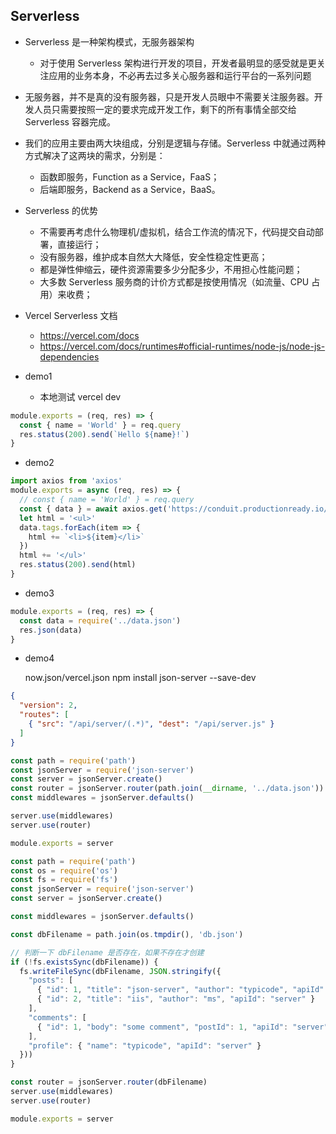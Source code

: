 ## Serverless

- Serverless 是一种架构模式，无服务器架构
  - 对于使用 Serverless 架构进行开发的项目，开发者最明显的感受就是更关注应用的业务本身，不必再去过多关心服务器和运行平台的一系列问题
- 无服务器，并不是真的没有服务器，只是开发人员眼中不需要关注服务器。开发人员只需要按照一定的要求完成开发工作，剩下的所有事情全部交给 Serverless 容器完成。
- 我们的应用主要由两大块组成，分别是逻辑与存储。Serverless 中就通过两种方式解决了这两块的需求，分别是：
  - 函数即服务，Function as a Service，FaaS；
  - 后端即服务，Backend as a Service，BaaS。

- Serverless 的优势
  - 不需要再考虑什么物理机/虚拟机，结合工作流的情况下，代码提交自动部署，直接运行；
  - 没有服务器，维护成本自然大大降低，安全性稳定性更高；
  - 都是弹性伸缩云，硬件资源需要多少分配多少，不用担心性能问题；
  - 大多数 Serverless 服务商的计价方式都是按使用情况（如流量、CPU 占用）来收费；

- Vercel Serverless 文档
  - https://vercel.com/docs
  - https://vercel.com/docs/runtimes#official-runtimes/node-js/node-js-dependencies
- demo1
  - 本地测试 vercel dev

```js
module.exports = (req, res) => {
  const { name = 'World' } = req.query
  res.status(200).send(`Hello ${name}!`)
}
```

- demo2

```js
import axios from 'axios'
module.exports = async (req, res) => {
  // const { name = 'World' } = req.query
  const { data } = await axios.get('https://conduit.productionready.io/api/tags')
  let html = '<ul>'
  data.tags.forEach(item => {
    html += `<li>${item}</li>`
  })
  html += '</ul>'
  res.status(200).send(html)
}
```

- demo3

```js
module.exports = (req, res) => {
  const data = require('../data.json')
  res.json(data)
}
```

- demo4

  now.json/vercel.json
  npm install json-server --save-dev

```json
{
  "version": 2,
  "routes": [
    { "src": "/api/server/(.*)", "dest": "/api/server.js" }
  ]
}
```

```js
const path = require('path')
const jsonServer = require('json-server')
const server = jsonServer.create()
const router = jsonServer.router(path.join(__dirname, '../data.json'))
const middlewares = jsonServer.defaults()

server.use(middlewares)
server.use(router)

module.exports = server
```



```js
const path = require('path')
const os = require('os')
const fs = require('fs')
const jsonServer = require('json-server')
const server = jsonServer.create()

const middlewares = jsonServer.defaults()

const dbFilename = path.join(os.tmpdir(), 'db.json')

// 判断一下 dbFilename 是否存在，如果不存在才创建
if (!fs.existsSync(dbFilename)) {
  fs.writeFileSync(dbFilename, JSON.stringify({
    "posts": [
      { "id": 1, "title": "json-server", "author": "typicode", "apiId": "server" },
      { "id": 2, "title": "iis", "author": "ms", "apiId": "server" }
    ],
    "comments": [
      { "id": 1, "body": "some comment", "postId": 1, "apiId": "server" }
    ],
    "profile": { "name": "typicode", "apiId": "server" }
  }))
}

const router = jsonServer.router(dbFilename)
server.use(middlewares)
server.use(router)

module.exports = server
```

